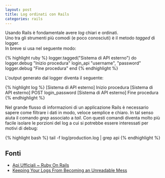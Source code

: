 ```yaml
---
layout: post
title: Log ordinati con Rails
categories: rails
---
```


Usando Rails è fondamentale avere _log_ chiari e ordinati.  
Uno tra gli strumenti più comodi (e poco conosciuti) è il metodo _tagged_ di logger.  
In breve si usa nel seguente modo:  

{% highlight ruby %}
logger.tagged("Sistema di API esterno") do
  logger.debug "Inizio procedura"
  login_api "username", "password"
  logger.debug "Fine procedura"
end
{% endhighlight %}

L'output generato dal logger diventa il seguente:

{% highlight log %}
[Sistema di API esterno] Inizio procedura
[Sistema di API esterno] POST login_password
[Sistema di API esterno] Fine procedura
{% endhighlight %}

Nel grande flusso di informazioni di un applicazione Rails è necessario sapere come filtrare i dati in modo, veloce semplice e chiaro.
In tal senso aiuta il comando _grep_ associato a _tail_. Con questi comandi diventa molto più facile isolare le porzioni del log a cui si potrebbe essere interessati per motivi di debug:

{% highlight bash %}
tail -f log/production.log | grep api
{% endhighlight %}

## Fonti

- [Api Ufficiali ~ Ruby On Rails](http://api.rubyonrails.org/classes/ActiveSupport/TaggedLogging.html)
- [Keeping Your Logs From Becoming an Unreadable Mess](http://www.justinweiss.com/articles/keeping-your-logs-from-becoming-an-unreadable-mess/)